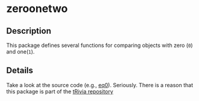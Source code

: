 zeroonetwo
==========

Description
-----------

This package defines several functions for comparing objects with zero (`0`) and one(`1`).

Details
-------

Take a look at the source code (e.g.,
[eq0](https://github.com/dmparrishphd/tRivia/blob/master/Files/8/0/R/eq0.R)).
Seriously.
There is a reason that this package is part of the
[tRivia repository](https://github.com/dmparrishphd/tRivia)
